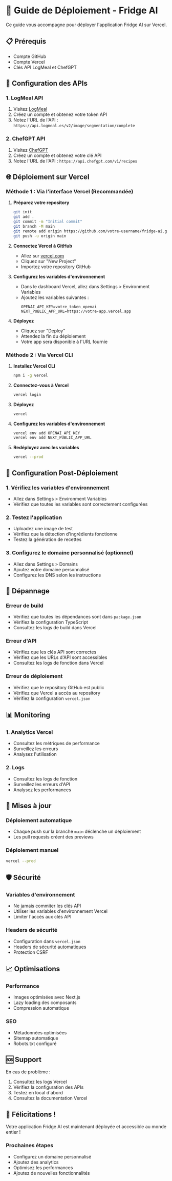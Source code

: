 # 🚀 Guide de Déploiement - Fridge AI

Ce guide vous accompagne pour déployer l'application Fridge AI sur Vercel.

## 📋 Prérequis

- Compte GitHub
- Compte Vercel
- Clés API LogMeal et ChefGPT

## 🔑 Configuration des APIs

### 1. LogMeal API
1. Visitez [LogMeal](https://logmeal.es/)
2. Créez un compte et obtenez votre token API
3. Notez l'URL de l'API : `https://api.logmeal.es/v2/image/segmentation/complete`

### 2. ChefGPT API
1. Visitez [ChefGPT](https://chefgpt.com/)
2. Créez un compte et obtenez votre clé API
3. Notez l'URL de l'API : `https://api.chefgpt.com/v1/recipes`

## 🌐 Déploiement sur Vercel

### Méthode 1 : Via l'interface Vercel (Recommandée)

1. **Préparez votre repository**
   ```bash
   git init
   git add .
   git commit -m "Initial commit"
   git branch -M main
   git remote add origin https://github.com/votre-username/fridge-ai.git
   git push -u origin main
   ```

2. **Connectez Vercel à GitHub**
   - Allez sur [vercel.com](https://vercel.com)
   - Cliquez sur "New Project"
   - Importez votre repository GitHub

3. **Configurez les variables d'environnement**
   - Dans le dashboard Vercel, allez dans Settings > Environment Variables
   - Ajoutez les variables suivantes :
     ```
     OPENAI_API_KEY=votre_token_openai
     NEXT_PUBLIC_APP_URL=https://votre-app.vercel.app
     ```

4. **Déployez**
   - Cliquez sur "Deploy"
   - Attendez la fin du déploiement
   - Votre app sera disponible à l'URL fournie

### Méthode 2 : Via Vercel CLI

1. **Installez Vercel CLI**
   ```bash
   npm i -g vercel
   ```

2. **Connectez-vous à Vercel**
   ```bash
   vercel login
   ```

3. **Déployez**
   ```bash
   vercel
   ```

4. **Configurez les variables d'environnement**
   ```bash
   vercel env add OPENAI_API_KEY
   vercel env add NEXT_PUBLIC_APP_URL
   ```

5. **Redéployez avec les variables**
   ```bash
   vercel --prod
   ```

## 🔧 Configuration Post-Déploiement

### 1. Vérifiez les variables d'environnement
- Allez dans Settings > Environment Variables
- Vérifiez que toutes les variables sont correctement configurées

### 2. Testez l'application
- Uploadez une image de test
- Vérifiez que la détection d'ingrédients fonctionne
- Testez la génération de recettes

### 3. Configurez le domaine personnalisé (optionnel)
- Allez dans Settings > Domains
- Ajoutez votre domaine personnalisé
- Configurez les DNS selon les instructions

## 🐛 Dépannage

### Erreur de build
- Vérifiez que toutes les dépendances sont dans `package.json`
- Vérifiez la configuration TypeScript
- Consultez les logs de build dans Vercel

### Erreur d'API
- Vérifiez que les clés API sont correctes
- Vérifiez que les URLs d'API sont accessibles
- Consultez les logs de fonction dans Vercel

### Erreur de déploiement
- Vérifiez que le repository GitHub est public
- Vérifiez que Vercel a accès au repository
- Vérifiez la configuration `vercel.json`

## 📊 Monitoring

### 1. Analytics Vercel
- Consultez les métriques de performance
- Surveillez les erreurs
- Analysez l'utilisation

### 2. Logs
- Consultez les logs de fonction
- Surveillez les erreurs d'API
- Analysez les performances

## 🔄 Mises à jour

### Déploiement automatique
- Chaque push sur la branche `main` déclenche un déploiement
- Les pull requests créent des previews

### Déploiement manuel
```bash
vercel --prod
```

## 🛡️ Sécurité

### Variables d'environnement
- Ne jamais commiter les clés API
- Utiliser les variables d'environnement Vercel
- Limiter l'accès aux clés API

### Headers de sécurité
- Configuration dans `vercel.json`
- Headers de sécurité automatiques
- Protection CSRF

## 📈 Optimisations

### Performance
- Images optimisées avec Next.js
- Lazy loading des composants
- Compression automatique

### SEO
- Métadonnées optimisées
- Sitemap automatique
- Robots.txt configuré

## 🆘 Support

En cas de problème :
1. Consultez les logs Vercel
2. Vérifiez la configuration des APIs
3. Testez en local d'abord
4. Consultez la documentation Vercel

## 🎉 Félicitations !

Votre application Fridge AI est maintenant déployée et accessible au monde entier !

### Prochaines étapes
- Configurez un domaine personnalisé
- Ajoutez des analytics
- Optimisez les performances
- Ajoutez de nouvelles fonctionnalités

